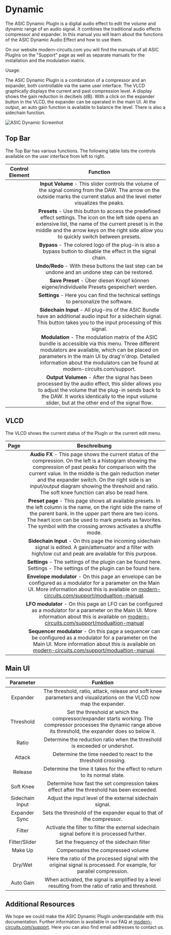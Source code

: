 # Dynamic

The ASIC Dynamic PlugIn is a digital audio effect to edit the volume and dynamic range of an audio signal. It combines the traditional audio effects compressor and expander. In this manual you will learn about the functions of the ASIC Dynamic Audio Effect and how to use them.

On our website modern-circuits.com you will find the manuals of all ASIC PlugIns on the "Support" page as well as separate manuals for the installation and the modulation matrix.

Usage:

The ASIC Dynamic PlugIn is a combination of a compressor and an expander, both controllable via the same user interface. The VLCD graphically displays the current and past compression level. A display shows the gain reduction in decibels (dB). With a click on the expander button in the VLCD, the expander can be operated in the main UI. At the output, an auto gain function is available to balance the level. There is also a sidechain function.

![ASIC Dynamic Screenhot](https://modern-circuits.com/static/media/asic_dynamic_screenshot_small.c115bdaeee7ff0b0318e.png)

## Top Bar

The Top Bar has various functions. The following table lists the controls available on the user interface from left to right.

| Control Element |                                                                                                                                         Function                                                                                                                                         |
| :-------------: | :--------------------------------------------------------------------------------------------------------------------------------------------------------------------------------------------------------------------------------------------------------------------------------------: |
|                 |                                                    **Input Volume** - This slider controls the volume of the signal coming from the DAW. The arrow on the outside marks the current status and the level meter visualizes the peaks.                                                     |
|                 |               **Presets** - Use this button to access the predefined effect settings. The icon on the left side opens an extensive list, the name of the current preset is in the middle and the arrow keys on the right side allow you to quickly switch between presets.               |
|                 |                                                                                     **Bypass** - The colored logo of the plug-in is also a bypass button to disable the effect in the signal chain.                                                                                      |
|                 |                                                                                            **Undo/Redo** - With these buttons the last step can be undone and an undone step can be restored.                                                                                            |
|                 |                                                                                                **Save Preset** - Über diesen Knopf können eigene/individuelle Presets gespeichert werden.                                                                                                |
|                 |                                                                                                   **Settings** - Here you can find the technical settings to personalize the software.                                                                                                   |
|                 |                                                        **Sidechain Input** - All plug-ins of the ASIC Bundle have an additional audio input for a sidechain signal. This button takes you to the input processing of this signal.                                                        |
|                 | **Modulation** - The modulation matrix of the ASIC bundle is accessible via this menu. Three different modulators are available, which can be placed on parameters in the main UI by drag'n'drop. Detailed information about the modulators can be found at modern-circuits.com/support. |
|                 |               **Output Volumen** - After the signal has been processed by the audio effect, this slider allows you to adjust the volume that the plug-in sends back to the DAW. It works identically to the input volume slider, but at the other end of the signal flow.                |

## VLCD

The VLCD shows the current status of the PlugIn or the current edit menu.

| Page |                                                                                                                                                                                 Beschreibung                                                                                                                                                                                 |
| :--: | :--------------------------------------------------------------------------------------------------------------------------------------------------------------------------------------------------------------------------------------------------------------------------------------------------------------------------------------------------------------------------: |
|      | **Audio FX** - This page shows the current status of the compression. On the left is a histogram showing the compression of past peaks for comparison with the current value. In the middle is the gain reduction meter and the expander switch. On the right side is an input/output diagram showing the threshold and ratio. The soft knee function can also be read here. |
|      |                                    **Preset page** - This page shows all available presets. In the left column is the name, on the right side the name of the parent bank. In the upper part there are two icons. The heart icon can be used to mark presets as favorites. The symbol with the crossing arrows activates a shuffle mode.                                     |
|      |                                                                                                    **Sidechain Input** - On this page the incoming sidechain signal is edited. A gain/attenuator and a filter with high/low cut and peak are available for this purpose.                                                                                                     |
|      |                                                                                                                            **Settings** - The settings of the plugin can be found here. Settings - The settings of the plugin can be found here.                                                                                                                             |
|      |                                                    **Envelope modulator** - On this page an envelope can be configured as a modulator for a parameter on the Main UI. More information about this is available on [modern-circuits.com/support/modualtion-manual](https://modern-circuits.com/support/modualtion-manual).                                                    |
|      |                                                         **LFO modulator** - On this page an LFO can be configured as a modulator for a parameter on the Main UI. More information about this is available on [modern-circuits.com/support/modualtion-manual](https://modern-circuits.com/support/modualtion-manual)                                                          |
|      |                                                   **Sequencer modulator** - On this page a sequencer can be configured as a modulator for a parameter on the Main UI. More information about this is available on [modern-circuits.com/support/modualtion-manual](https://modern-circuits.com/support/modualtion-manual).                                                    |

## Main UI

|    Parameter    |                                                                             Funktion                                                                              |
| :-------------: | :---------------------------------------------------------------------------------------------------------------------------------------------------------------: |
|    Expander     |                        The threshold, ratio, attack, release and soft knee parameters and visualizations on the VLCD now map the expander.                        |
|    Threshold    | Set the threshold at which the compressor/expander starts working. The compressor processes the dynamic range above its threshold, the expander does so below it. |
|      Ratio      |                                            Determine the reduction ratio when the threshold is exceeded or undershot.                                             |
|     Attack      |                                                   Determine the time needed to react to the threshold crossing.                                                   |
|     Release     |                                             Determine the time it takes for the effect to return to its normal state.                                             |
|    Soft Knee    |                                    Determine how fast the set compression takes effect after the threshold has been exceeded.                                     |
| Sidechain Input |                                                     Adjust the input level of the external sidechain signal.                                                      |
|  Expander Sync  |                                                Sets the threshold of the expander equal to that of the compressor.                                                |
|     Filter      |                                    Activate the filter to filter the external sidechain signal before it is processed further.                                    |
|  Filter/Slider  |                                                             Set the frequency of the sidechain filter                                                             |
|     Make Up     |                                                                 Compensates the compressed volume                                                                 |
|     Dry/Wet     |                       Here the ratio of the processed signal with the original signal is processed. For example, for parallel compression.                        |
|    Auto Gain    |                                When activated, the signal is amplified by a level resulting from the ratio of ratio and threshold.                                |

## Additional Resources

We hope we could make the ASIC Dynamic PlugIn understandable with this documentation. Further information is available in our FAQ at [modern-circuits.com/support](https://modern-circuits.com/support). Here you can also find email addresses to contact us.
